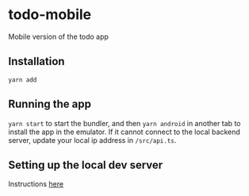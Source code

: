 # todo-mobile
Mobile version of the todo app


## Installation
`yarn add`

## Running the app
`yarn start` to start the bundler, and then `yarn android` in another tab to install the app in the emulator.
If it cannot connect to the local backend server, update your local ip address in `/src/api.ts`.

## Setting up the local dev server
Instructions [here](https://github.com/JeffersonCarvalh0/todo-app/tree/master/packages/server)

